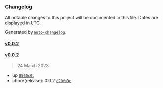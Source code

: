 ### Changelog

All notable changes to this project will be documented in this file. Dates are displayed in UTC.

Generated by [`auto-changelog`](https://github.com/CookPete/auto-changelog).

#### [v0.0.2](https://github.com/Neyunse/entregas-finales/compare/v0.0.2...v0.0.2)

#### v0.0.2

> 24 March 2023

- up [`8560c0c`](https://github.com/Neyunse/entregas-finales/commit/8560c0c9a33b9dc5cf019aad16e580e76f87b15d)
- chore(release): 0.0.2 [`c20fa3c`](https://github.com/Neyunse/entregas-finales/commit/c20fa3c4681649738a244f35c6d2fbf5c6147f3b)
